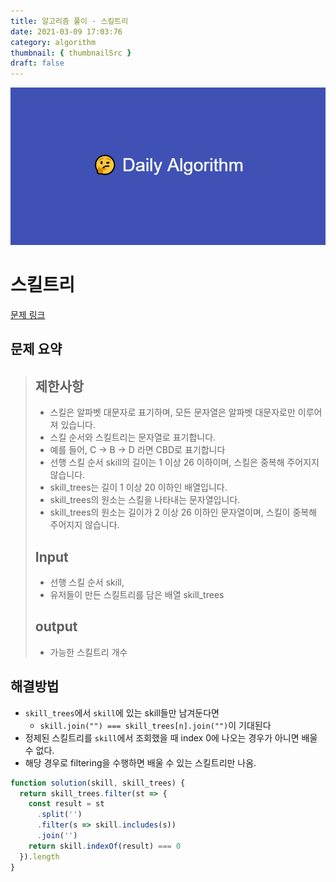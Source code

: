 ```yaml
---
title: 알고리즘 풀이 - 스킬트리
date: 2021-03-09 17:03:76
category: algorithm
thumbnail: { thumbnailSrc }
draft: false
---
```


![picture 22](images/2021-03-09/ba0118f82c0feeca7e76871c011166f54043143d3dd0994493963b5334b3472f.png)

# 스킬트리

[문제 링크](https://programmers.co.kr/learn/courses/30/lessons/49993?language=javascript)

## 문제 요약

> ## 제한사항
>
> - 스킬은 알파벳 대문자로 표기하며, 모든 문자열은 알파벳 대문자로만 이루어져 있습니다.
> - 스킬 순서와 스킬트리는 문자열로 표기합니다.
> - 예를 들어, C → B → D 라면 CBD로 표기합니다
> - 선행 스킬 순서 skill의 길이는 1 이상 26 이하이며, 스킬은 중복해 주어지지 않습니다.
> - skill_trees는 길이 1 이상 20 이하인 배열입니다.
> - skill_trees의 원소는 스킬을 나타내는 문자열입니다.
> - skill_trees의 원소는 길이가 2 이상 26 이하인 문자열이며, 스킬이 중복해 주어지지 않습니다.
>
> ## Input
>
> - 선행 스킬 순서 skill,
> - 유저들이 만든 스킬트리를 담은 배열 skill_trees
>
> ## output
>
> - 가능한 스킬트리 개수

## 해결방법

- `skill_trees`에서 `skill`에 있는 skill들만 남겨둔다면
  - `skill.join("") === skill_trees[n].join("")`이 기대된다
- 정제된 스킬트리를 `skill`에서 조회했을 때 index 0에 나오는 경우가 아니면 배울 수 없다.
- 해당 경우로 filtering을 수행하면 배울 수 있는 스킬트리만 나옴.

```js
function solution(skill, skill_trees) {
  return skill_trees.filter(st => {
    const result = st
      .split('')
      .filter(s => skill.includes(s))
      .join('')
    return skill.indexOf(result) === 0
  }).length
}
```

